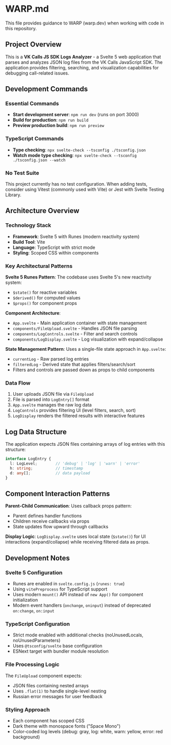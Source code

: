 # WARP.md

This file provides guidance to WARP (warp.dev) when working with code in this repository.

## Project Overview

This is a **VK Calls JS SDK Logs Analyzer** - a Svelte 5 web application that parses and analyzes JSON log files from the VK Calls JavaScript SDK. The application provides filtering, searching, and visualization capabilities for debugging call-related issues.

## Development Commands

### Essential Commands
- **Start development server**: `npm run dev` (runs on port 3000)
- **Build for production**: `npm run build`
- **Preview production build**: `npm run preview`

### TypeScript Commands
- **Type checking**: `npx svelte-check --tsconfig ./tsconfig.json`
- **Watch mode type checking**: `npx svelte-check --tsconfig ./tsconfig.json --watch`

### No Test Suite
This project currently has no test configuration. When adding tests, consider using Vitest (commonly used with Vite) or Jest with Svelte Testing Library.

## Architecture Overview

### Technology Stack
- **Framework**: Svelte 5 with Runes (modern reactivity system)
- **Build Tool**: Vite
- **Language**: TypeScript with strict mode
- **Styling**: Scoped CSS within components

### Key Architectural Patterns

**Svelte 5 Runes Pattern**: The codebase uses Svelte 5's new reactivity system:
- `$state()` for reactive variables
- `$derived()` for computed values
- `$props()` for component props

**Component Architecture**: 
- `App.svelte` - Main application container with state management
- `components/FileUpload.svelte` - Handles JSON file parsing
- `components/LogControls.svelte` - Filter and search controls
- `components/LogDisplay.svelte` - Log visualization with expand/collapse

**State Management Pattern**: Uses a single-file state approach in `App.svelte`:
- `currentLog` - Raw parsed log entries
- `filteredLog` - Derived state that applies filters/search/sort
- Filters and controls are passed down as props to child components

### Data Flow
1. User uploads JSON file via `FileUpload`
2. File is parsed into `LogEntry[]` format
3. `App.svelte` manages the raw log data
4. `LogControls` provides filtering UI (level filters, search, sort)
5. `LogDisplay` renders the filtered results with interactive features

## Log Data Structure

The application expects JSON files containing arrays of log entries with this structure:
```typescript
interface LogEntry {
  l: LogLevel;        // 'debug' | 'log' | 'warn' | 'error'
  h: string;          // timestamp
  d: any[];           // data payload
}
```

## Component Interaction Patterns

**Parent-Child Communication**: Uses callback props pattern:
- Parent defines handler functions
- Children receive callbacks via props
- State updates flow upward through callbacks

**Display Logic**: `LogDisplay.svelte` uses local state (`$state()`) for UI interactions (expand/collapse) while receiving filtered data as props.

## Development Notes

### Svelte 5 Configuration
- Runes are enabled in `svelte.config.js` (`runes: true`)
- Using `vitePreprocess` for TypeScript support
- Uses modern `mount()` API instead of `new App()` for component initialization
- Modern event handlers (`onchange`, `oninput`) instead of deprecated `on:change`, `on:input`

### TypeScript Configuration
- Strict mode enabled with additional checks (noUnusedLocals, noUnusedParameters)
- Uses `@tsconfig/svelte` base configuration
- ESNext target with bundler module resolution

### File Processing Logic
The `FileUpload` component expects:
- JSON files containing nested arrays
- Uses `.flat(1)` to handle single-level nesting
- Russian error messages for user feedback

### Styling Approach
- Each component has scoped CSS
- Dark theme with monospace fonts ("Space Mono")
- Color-coded log levels (debug: gray, log: white, warn: yellow, error: red background)